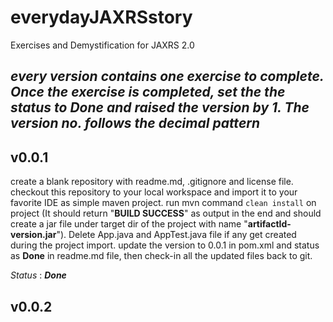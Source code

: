 # everydayJAXRSstory
Exercises and Demystification for JAXRS 2.0


_**every version contains one exercise to complete. Once the exercise is completed, set the the status to **Done** and raised the version by 1. The version no. follows the decimal pattern**_
---
## v0.0.1
create a blank repository with readme.md, .gitignore and license file. checkout this repository to your local workspace and import it to your	favorite IDE as simple maven project. run mvn command `clean install` on project (It should return "**BUILD SUCCESS**" as output in the end and should create a jar file under target dir of the project with name "**artifactId-version.jar**"). Delete App.java and AppTest.java file if any get created during the project import. update the version to 0.0.1 in pom.xml and status as **Done** in readme.md file, then check-in all the updated files back to git.

_Status_ : _**Done**_

## v0.0.2


